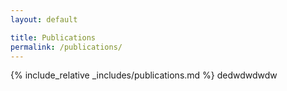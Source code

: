 ```yaml
---
layout: default

title: Publications
permalink: /publications/
---
```


{% include_relative _includes/publications.md %}
dedwdwdwdw
